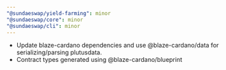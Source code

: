 ```yaml
---
"@sundaeswap/yield-farming": minor
"@sundaeswap/core": minor
"@sundaeswap/cli": minor
---
```


- Update blaze-cardano dependencies and use @blaze-cardano/data for serializing/parsing plutusdata. 
- Contract types generated using @blaze-cardano/blueprint
